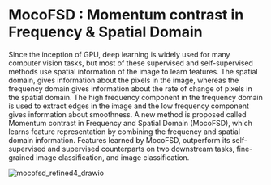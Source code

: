 # MocoFSD : Momentum contrast in Frequency &amp; Spatial Domain

Since the inception of GPU, deep learning is widely used for many computer vision tasks, but most of these supervised
and self-supervised methods use spatial information of the image to learn features. The spatial domain, gives information about the
pixels in the image, whereas the frequency domain gives information about the rate of change of pixels in the spatial domain. The
high frequency component in the frequency domain is used to extract edges in the image and the low frequency component gives
information about smoothness. A new method is proposed called Momentum contrast in Frequency and Spatial Domain
(MocoFSD), which learns feature representation by combining the frequency and spatial domain information. Features learned by
MocoFSD, outperform its self-supervised and supervised counterparts on two downstream tasks, fine-grained image classification,
and image classification.




![mocofsd_refined4_drawio](https://user-images.githubusercontent.com/38680205/193492898-cc243b49-1e82-4e8c-9203-c5a3b471e849.png)
